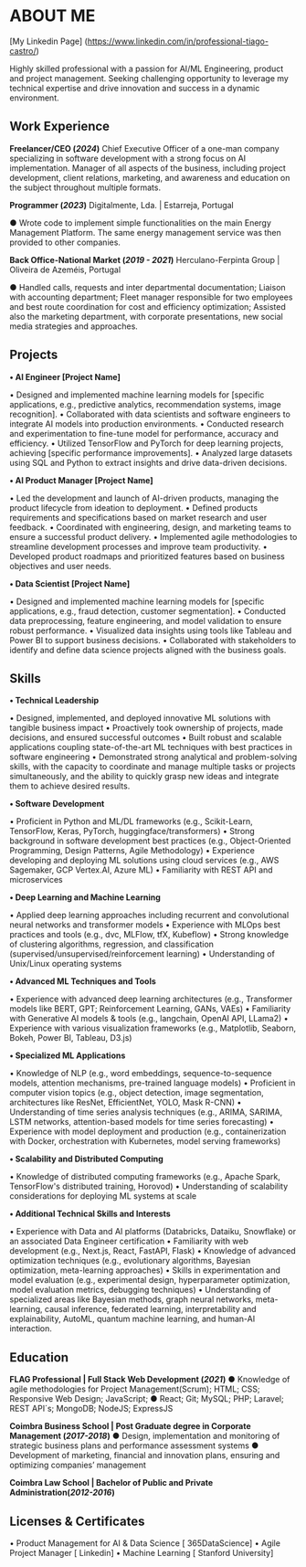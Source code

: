 # ABOUT ME
[My Linkedin Page] (https://www.linkedin.com/in/professional-tiago-castro/)

Highly skilled professional with a passion for AI/ML Engineering, product and project management. 
Seeking challenging opportunity to leverage my technical expertise and drive innovation and success in a dynamic environment.

## Work Experience
**Freelancer/CEO (_2024_)**
Chief Executive Officer of a one-man company specializing in software development with a strong focus on AI implementation. 
Manager of all aspects of the business, including project development, client relations, marketing, and awareness and education on the subject throughout multiple formats.

**Programmer 	(_2023_)**
Digitalmente, Lda. | Estarreja, Portugal

●	Wrote code to implement simple functionalities on the main Energy Management Platform. The same energy management service was then provided to other companies. 

**Back Office-National Market	(_2019 - 2021_)**
Herculano-Ferpinta Group | Oliveira de Azeméis, Portugal

●	Handled calls, requests and inter departmental documentation; Liaison with accounting department; Fleet manager responsible for two employees and best route coordination for cost and efficiency optimization; Assisted also the marketing department, with corporate presentations, new social media strategies and approaches.


## Projects
**•	AI Engineer [Project Name]**

•	Designed and implemented machine learning models for [specific applications, e.g., predictive analytics, recommendation systems, image recognition].
•	Collaborated with data scientists and software engineers to integrate AI models into production environments.
•	Conducted research and experimentation to fine-tune model for performance, accuracy and efficiency.
•	Utilized TensorFlow and PyTorch for deep learning projects, achieving [specific performance improvements].
•	Analyzed large datasets using SQL and Python to extract insights and drive data-driven decisions.

**•	AI Product Manager [Project Name]**

•	Led the development and launch of AI-driven products, managing the product lifecycle from ideation to deployment.
•	Defined products requirements and specifications based on market research and user feedback.
•	Coordinated with engineering, design, and marketing teams to ensure a successful product delivery.
•	Implemented agile methodologies to streamline development processes and improve team productivity.
•	Developed product roadmaps and prioritized features based on business objectives and user needs.

**•	Data Scientist [Project Name]**

•	Designed and implemented machine learning models for [specific applications, e.g., fraud detection, customer segmentation].
•	Conducted data preprocessing, feature engineering, and model validation to ensure robust performance.
•	Visualized data insights using tools like Tableau and Power BI to support business decisions.
•	Collaborated with stakeholders to identify and define data science projects aligned with the business goals.


## Skills
**•	Technical Leadership**

•	Designed, implemented, and deployed innovative ML solutions with tangible business impact
•	Proactively took ownership of projects, made decisions, and ensured successful outcomes
•	Built robust and scalable applications coupling state-of-the-art ML techniques with best practices in software engineering
•	Demonstrated strong analytical and problem-solving skills, with the capacity to coordinate and manage multiple tasks or projects simultaneously, and the ability to quickly grasp new ideas and integrate them to achieve desired results.

**•	Software Development**

•	Proficient in Python and ML/DL frameworks (e.g., Scikit-Learn, TensorFlow, Keras, PyTorch, huggingface/transformers)
•	Strong background in software development best practices (e.g., Object-Oriented Programming, Design Patterns, Agile Methodology)
•	Experience developing and deploying ML solutions using cloud services (e.g., AWS Sagemaker, GCP Vertex.AI, Azure ML)
•	Familiarity with REST API and microservices

**•	Deep Learning and Machine Learning**

•	Applied deep learning approaches including recurrent and convolutional neural networks and transformer models
•	Experience with MLOps best practices and tools (e.g., dvc, MLFlow, tfX, Kubeflow)
•	Strong knowledge of clustering algorithms, regression, and classification (supervised/unsupervised/reinforcement learning)
•	Understanding of Unix/Linux operating systems

**•	Advanced ML Techniques and Tools**

•	Experience with advanced deep learning architectures (e.g., Transformer models like BERT, GPT; Reinforcement Learning, GANs, VAEs)
•	Familiarity with Generative AI models & tools (e.g., langchain, OpenAI API, LLama2)
•	Experience with various visualization frameworks (e.g., Matplotlib, Seaborn, Bokeh, Power BI, Tableau, D3.js)

**•	Specialized ML Applications**

•	Knowledge of NLP (e.g., word embeddings, sequence-to-sequence models, attention mechanisms, pre-trained language models)
•	Proficient in computer vision topics (e.g., object detection, image segmentation, architectures like ResNet, EfficientNet, YOLO, Mask R-CNN)
•	Understanding of time series analysis techniques (e.g., ARIMA, SARIMA, LSTM networks, attention-based models for time series forecasting)
•	Experience with model deployment and production (e.g., containerization with Docker, orchestration with Kubernetes, model serving frameworks)

**•	Scalability and Distributed Computing**

•	Knowledge of distributed computing frameworks (e.g., Apache Spark, TensorFlow's distributed training, Horovod)
•	Understanding of scalability considerations for deploying ML systems at scale

**•	Additional Technical Skills and Interests**

•	Experience with Data and AI platforms (Databricks, Dataiku, Snowflake) or an associated Data Engineer certification
•	Familiarity with web development (e.g., Next.js, React, FastAPI, Flask)
•	Knowledge of advanced optimization techniques (e.g., evolutionary algorithms, Bayesian optimization, meta-learning approaches)
•	Skills in experimentation and model evaluation (e.g., experimental design, hyperparameter optimization, model evaluation metrics, debugging techniques)
•	Understanding of specialized areas like Bayesian methods, graph neural networks, meta-learning, causal inference, federated learning, interpretability and explainability, AutoML, quantum machine learning, and human-AI interaction.


## Education
**FLAG Professional | Full Stack Web Development	(_2021_)**
●	Knowledge of agile methodologies for Project Management(Scrum); HTML; CSS; Responsive Web Design; JavaScript; 
●	React; Git; MySQL; PHP; Laravel; REST API´s; MongoDB; NodeJS; ExpressJS

**Coimbra Business School | Post Graduate degree in Corporate Management	(_2017-2018_)**
●	Design, implementation and monitoring of strategic business plans and performance assessment systems
●	Development of marketing, financial and innovation plans, ensuring and optimizing companies’ management

**Coimbra Law School | Bachelor of Public and Private Administration(_2012-2016_)**					       		


## Licenses & Certificates
•	Product Management for AI & Data Science [ 365DataScience]
•	Agile Project Manager [ Linkedin]
•	Machine Learning [ Stanford University]

